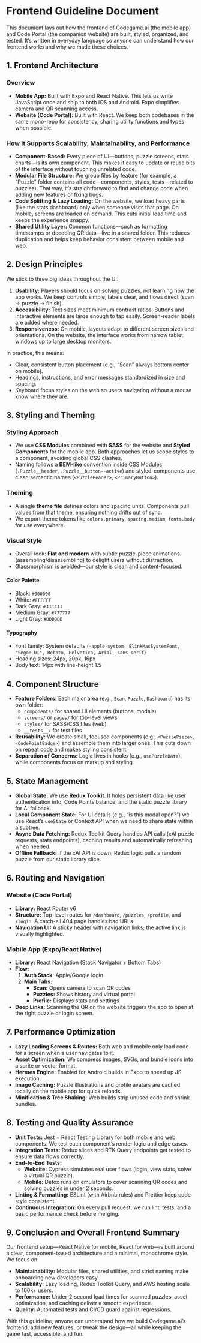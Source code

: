 # Frontend Guideline Document

This document lays out how the frontend of Codegame.ai (the mobile app) and Code Portal (the companion website) are built, styled, organized, and tested. It’s written in everyday language so anyone can understand how our frontend works and why we made these choices.

## 1. Frontend Architecture

### Overview
- **Mobile App:** Built with Expo and React Native. This lets us write JavaScript once and ship to both iOS and Android. Expo simplifies camera and QR scanning access.
- **Website (Code Portal):** Built with React. We keep both codebases in the same mono-repo for consistency, sharing utility functions and types when possible.

### How It Supports Scalability, Maintainability, and Performance
- **Component-Based:** Every piece of UI—buttons, puzzle screens, stats charts—is its own component. This makes it easy to update or reuse bits of the interface without touching unrelated code.
- **Modular File Structure:** We group files by feature (for example, a “Puzzle” folder contains all code—components, styles, tests—related to puzzles). That way, it’s straightforward to find and change code when adding new features or fixing bugs.
- **Code Splitting & Lazy Loading:** On the website, we load heavy parts (like the stats dashboard) only when someone visits that page. On mobile, screens are loaded on demand. This cuts initial load time and keeps the experience snappy.
- **Shared Utility Layer:** Common functions—such as formatting timestamps or decoding QR data—live in a shared folder. This reduces duplication and helps keep behavior consistent between mobile and web.

## 2. Design Principles

We stick to three big ideas throughout the UI:

1. **Usability:** Players should focus on solving puzzles, not learning how the app works. We keep controls simple, labels clear, and flows direct (scan → puzzle → finish).
2. **Accessibility:** Text sizes meet minimum contrast ratios. Buttons and interactive elements are large enough to tap easily. Screen-reader labels are added where needed.
3. **Responsiveness:** On mobile, layouts adapt to different screen sizes and orientations. On the website, the interface works from narrow tablet windows up to large desktop monitors.

In practice, this means:
- Clear, consistent button placement (e.g., “Scan” always bottom center on mobile).
- Headings, instructions, and error messages standardized in size and spacing.
- Keyboard focus styles on the web so users navigating without a mouse know where they are.

## 3. Styling and Theming

### Styling Approach
- We use **CSS Modules** combined with **SASS** for the website and **Styled Components** for the mobile app. Both approaches let us scope styles to a component, avoiding global CSS clashes.
- Naming follows a **BEM-like** convention inside CSS Modules (`.Puzzle__header`, `.Puzzle__button--active`) and styled-components use clear, semantic names (`<PuzzleHeader>`, `<PrimaryButton>`).

### Theming
- A single **theme file** defines colors and spacing units. Components pull values from that theme, ensuring nothing drifts out of sync.
- We export theme tokens like `colors.primary`, `spacing.medium`, `fonts.body` for use everywhere.

### Visual Style
- Overall look: **Flat and modern** with subtle puzzle-piece animations (assembling/disassembling) to delight users without distraction.
- Glassmorphism is avoided—our style is clean and content-focused.

#### Color Palette
- Black: `#000000`
- White: `#FFFFFF`
- Dark Gray: `#333333`
- Medium Gray: `#777777`
- Light Gray: `#DDDDDD`

#### Typography
- Font family: System defaults (`-apple-system, BlinkMacSystemFont, "Segoe UI", Roboto, Helvetica, Arial, sans-serif`)
- Heading sizes: 24px, 20px, 16px
- Body text: 14px with line-height 1.5

## 4. Component Structure

- **Feature Folders:** Each major area (e.g., `Scan`, `Puzzle`, `Dashboard`) has its own folder:
  - `components/` for shared UI elements (buttons, modals)
  - `screens/` or `pages/` for top-level views
  - `styles/` for SASS/CSS files (web)
  - `__tests__/` for test files
- **Reusability:** We create small, focused components (e.g., `<PuzzlePiece>`, `<CodePointBadge>`) and assemble them into larger ones. This cuts down on repeat code and makes styling consistent.
- **Separation of Concerns:** Logic lives in hooks (e.g., `usePuzzleData`), while components focus on markup and styling.

## 5. State Management

- **Global State:** We use **Redux Toolkit**. It holds persistent data like user authentication info, Code Points balance, and the static puzzle library for AI fallback.
- **Local Component State:** For UI details (e.g., “is this modal open?”) we use React’s `useState` or Context API when we need to share state within a subtree.
- **Async Data Fetching:** Redux Toolkit Query handles API calls (xAI puzzle requests, stats endpoints), caching results and automatically refreshing when needed.
- **Offline Fallback:** If the xAI API is down, Redux logic pulls a random puzzle from our static library slice.

## 6. Routing and Navigation

### Website (Code Portal)
- **Library:** React Router v6
- **Structure:** Top-level routes for `/dashboard`, `/puzzles`, `/profile`, and `/login`. A catch-all 404 page handles bad URLs.
- **Navigation UI:** A sticky header with navigation links; the active link is visually highlighted.

### Mobile App (Expo/React Native)
- **Library:** React Navigation (Stack Navigator + Bottom Tabs)
- **Flow:**
  1. **Auth Stack:** Apple/Google login
  2. **Main Tabs:**
     - **Scan:** Opens camera to scan QR codes
     - **Puzzles:** Shows history and virtual portal
     - **Profile:** Displays stats and settings
- **Deep Links:** Scanning the QR on the website triggers the app to open at the right puzzle or login screen.

## 7. Performance Optimization

- **Lazy Loading Screens & Routes:** Both web and mobile only load code for a screen when a user navigates to it.
- **Asset Optimization:** We compress images, SVGs, and bundle icons into a sprite or vector format.
- **Hermes Engine:** Enabled for Android builds in Expo to speed up JS execution.
- **Image Caching:** Puzzle illustrations and profile avatars are cached locally on the mobile app for quick reloads.
- **Minification & Tree Shaking:** Web builds strip unused code and shrink bundles.

## 8. Testing and Quality Assurance

- **Unit Tests:** Jest + React Testing Library for both mobile and web components. We test each component’s render logic and edge cases.
- **Integration Tests:** Redux slices and RTK Query endpoints get tested to ensure data flows correctly.
- **End-to-End Tests:**
  - **Website:** Cypress simulates real user flows (login, view stats, solve a virtual QR puzzle).
  - **Mobile:** Detox runs on emulators to cover scanning QR codes and solving puzzles in under 2 seconds.
- **Linting & Formatting:** ESLint (with Airbnb rules) and Prettier keep code style consistent.
- **Continuous Integration:** On every pull request, we run lint, tests, and a basic performance check before merging.

## 9. Conclusion and Overall Frontend Summary

Our frontend setup—React Native for mobile, React for web—is built around a clear, component‐based architecture and a minimal, monochrome style. We focus on:

- **Maintainability:** Modular files, shared utilities, and strict naming make onboarding new developers easy.
- **Scalability:** Lazy loading, Redux Toolkit Query, and AWS hosting scale to 100k+ users.
- **Performance:** Under‐2‐second load times for scanned puzzles, asset optimization, and caching deliver a smooth experience.
- **Quality:** Automated tests and CI/CD guard against regressions.

With this guideline, anyone can understand how we build Codegame.ai’s frontend, add new features, or tweak the design—all while keeping the game fast, accessible, and fun.
